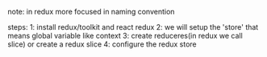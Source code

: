 note: in redux more focused in naming convention

steps: 1: install redux/toolkit and react redux
 2: we will setup the 'store' that means global variable like context
 3: create reduceres(in redux we call slice) or create a redux slice
 4: configure the redux store